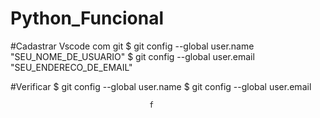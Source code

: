 # Python_Funcional
#Cadastrar Vscode com git
$ git config --global user.name "SEU_NOME_DE_USUARIO"
$ git config --global user.email "SEU_ENDERECO_DE_EMAIL"

#Verificar
$ git config --global user.name 
$ git config --global user.email

                                   f